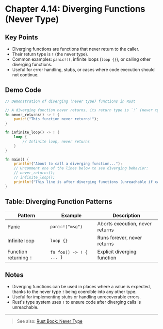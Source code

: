 # Chapter 4.14: Diverging Functions (Never Type)

## Key Points

- Diverging functions are functions that never return to the caller.
- Their return type is `!` (the never type).
- Common examples: `panic!()`, infinite loops (`loop {}`), or calling other diverging functions.
- Useful for error handling, stubs, or cases where code execution should not continue.

## Demo Code

```rust
// Demonstration of diverging (never type) functions in Rust

// A diverging function never returns, its return type is `!` (never type)
fn never_returns() -> ! {
    panic!("This function never returns!");
}

fn infinite_loop() -> ! {
    loop {
        // Infinite loop, never returns
    }
}

fn main() {
    println!("About to call a diverging function...");
    // Uncomment one of the lines below to see diverging behavior:
    // never_returns();
    // infinite_loop();
    println!("This line is after diverging functions (unreachable if called)");
}
```

## Table: Diverging Function Patterns

| Pattern                | Example                   | Description                             |
|------------------------|---------------------------|-----------------------------------------|
| Panic                  | `panic!("msg")`           | Aborts execution, never returns         |
| Infinite loop          | `loop {}`                 | Runs forever, never returns             |
| Function returning `!` | `fn foo() -> ! { ... }`   | Explicit diverging function             |

## Notes

- Diverging functions can be used in places where a value is expected, thanks to the never type `!` being coercible into any other type.
- Useful for implementing stubs or handling unrecoverable errors.
- Rust's type system uses `!` to ensure code after diverging calls is unreachable.

---

> See also: [Rust Book: Never Type](https://doc.rust-lang.org/nomicon/never-type.html)
